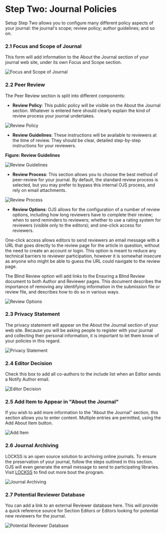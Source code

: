 # Step Two: Journal Policies

Setup Step Two allows you to configure many different policy aspects of your journal: the journal's scope; review policy; author guidelines; and so on.


### 2.1 Focus and Scope of Journal



This form will add information to the About the Journal section of your journal web site, under its own Focus and Scope section.




![Focus and Scope of Journal](images/chapter5/five_steps/focus_scope.png)



### 2.2 Peer Review


The Peer Review section is split into different components:

* **Review Policy**: This public policy will be visible on the About the Journal section. Whatever is entered here should clearly explain the kind of review process your journal undertakes.



![Review Policy](images/chapter5/five_steps/peer_review.png)


* **Review Guidelines**: These instructions will be available to reviewers at the time of review. They should be clear, detailed step-by-step instructions for your reviewers.

**Figure: Review Guidelines**  


![Review Guidelines](images/chapter5/five_steps/guidelines.png)



* **Review Process**: This section allows you to choose the best method of peer-review for your journal. By default, the standard review process is selected, but you may prefer to bypass this internal OJS process, and rely on email attachments.




![Review Process](images/chapter5/five_steps/process.png)


* **Review Options**: OJS allows for the configuration of a number of review options, including how long reviewers have to complete their review; when to send reminders to reviewers; whether to use a rating system for reviewers (visible only to the editors); and one-click access for reviewers.

One-click access allows editors to send reviewers an email message with a URL that goes directly to the review page for the article in question, without the need to create an account or login. This option is meant to reduce any technical barriers to reviewer participation, however it is somewhat insecure as anyone who might be able to guess the URL could navigate to the review page.

The Blind Review option will add links to the Ensuring a Blind Review document to both Author and Reviewer pages. This document describes the importance of removing any identifying information in the submission file or review file, and describes how to do so in various ways.



![Review Options](images/chapter5/five_steps/options.png)



### 2.3 Privacy Statement



The privacy statement will appear on the About the Journal section of your web site. Because you will be asking people to register with your journal and collecting their personal information, it is important to let them know of your policies in this regard.



![Privacy Statement](images/chapter5/five_steps/privacy.png)


### 2.4 Editor Decision



Check this box to add all co-authors to the include list when an Editor sends a Notify Author email.


![Editor Decision](images/chapter5/five_steps/editor_decision.png)




### 2.5 Add Item to Appear in "About the Journal"



If you wish to add more information to the "About the Journal" section, this section allows you to enter content. Multiple entries are permitted, using the Add About Item button.  

  

![Add Item](images/chapter5/five_steps/add_item.png)



### 2.6 Journal Archiving



LOCKSS is an open source solution to archiving online journals. To ensure the preservation of your journal, follow the steps outlined in this section. OJS will even generate the email message to send to participating libraries. Visit [LOCKSS](https://www.lockss.org/) to find out more bout the program.



![Journal Archiving](images/chapter5/five_steps/archiving.png)



### 2.7 Potential Reviewer Database



You can add a link to an external Reviewer database here. This will provide a quick reference source for Section Editors or Editors looking for potential new reviewers for the journal.



![Potential Reviewer Database](images/chapter5/five_steps/reviewer_database.png)
